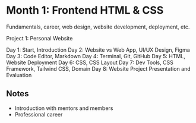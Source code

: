# Month 1: Frontend HTML & CSS
Fundamentals, career, web design, website development, deployment, etc.

Project 1: Personal Website

Day 1: Start, Introduction
Day 2: Website vs Web App, UI/UX Design, Figma
Day 3: Code Editor, Markdown
Day 4: Terminal, Git, GitHub
Day 5: HTML, Website Deployment
Day 6: CSS, CSS Layout
Day 7: Dev Tools, CSS Framework, Tailwind CSS, Domain
Day 8: Website Project Presentation and Evaluation

## Notes
<ul><li>Introduction with mentors and members</li><li>Professional career</li></ul>